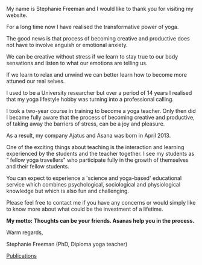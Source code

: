 My name is Stephanie Freeman and I would like to thank you for visiting my website.

For a long time now I have realised the transformative power of yoga.

The good news is that process of becoming creative and productive does not have to involve anguish or emotional anxiety.

We can be creative without stress if we learn to stay true to our body sensations and listen to what our emotions are telling us.

If we learn to relax and unwind we can better learn how to become more attuned our real selves.

I used to be a University researcher but over a period of 14 years I realised that my yoga lifestyle hobby was turning into a professional calling.

I took a two-year course in training to become a yoga teacher. Only then did I became fully aware that the process of becoming creative and productive, of taking away the barriers of stress, can be a joy and pleasure.

As a result, my company Ajatus and Asana was born in April 2013.

One of the exciting things about teaching is the interaction and learning experienced by the students and the teacher together. I see my students as “ fellow yoga travellers" who participate fully in the growth of themselves and their fellow students.

You can expect to experience a 'science and yoga-based' educational service which combines
psychological, sociological and physiological knowledge but which is also fun and challenging.

Please feel free to contact me if you have any concerns or would simply like to know more
about what could be the investment of a lifetime.

**My motto: Thoughts can be your friends. Asanas help you in the process.**

Warm regards,

Stephanie Freeman (PhD, Diploma yoga teacher)

[Publications](/en/publications.html)


